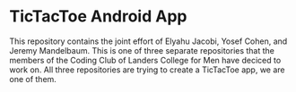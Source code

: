 # TicTacToe Android App
This repository contains the joint effort of Elyahu Jacobi, Yosef Cohen, and Jeremy Mandelbaum.
This is one of three separate repositories that the members of the Coding Club of Landers College for Men have deciced to work on.
All three repositories are trying to create a TicTacToe app, we are one of them.
